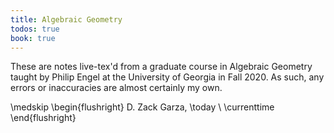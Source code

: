 ```yaml
---
title: Algebraic Geometry
todos: true
book: true
---
```


These are notes live-tex'd from a graduate course in Algebraic Geometry taught by Philip Engel at the University of Georgia in Fall 2020.
As such, any errors or inaccuracies are almost certainly my own.

\medskip
\begin{flushright}
  D. Zack Garza, \today \\
  \currenttime
\end{flushright}
